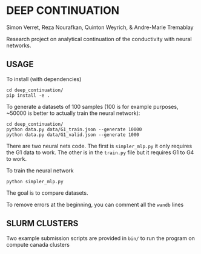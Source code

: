 # DEEP CONTINUATION
Simon Verret,
Reza Nourafkan,
Quinton Weyrich,
& Andre-Marie Tremablay

Research project on analytical continuation of the conductivity with neural networks.

## USAGE
To install (with dependencies)

    cd deep_continuation/
    pip install -e .

To generate a datasets of 100 samples (100 is for example purposes, ~50000 is better to actually train the neural network):

    cd deep_continuation/
    python data.py data/G1_train.json --generate 10000
    python data.py data/G1_valid.json --generate 1000

There are two neural nets code. The first is `simpler_mlp.py` it only requires the G1 data to work. The other is in the `train.py` file but it requires G1 to G4 to work.

To train the neural network

    python simpler_mlp.py
    
The goal is to compare datasets.

To remove errors at the beginning, you can comment all the `wandb` lines

## SLURM CLUSTERS
Two example submission scripts are provided in `bin/` to run the program on compute canada clusters
